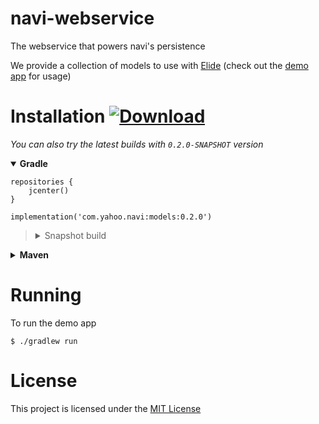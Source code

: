 # navi-webservice

The webservice that powers navi's persistence

We provide a collection of models to use with [Elide](https://github.com/yahoo/elide) (check out the [demo app](./app) for usage)

# Installation [ ![Download](https://api.bintray.com/packages/yahoo/maven/navi/images/download.svg) ](https://bintray.com/yahoo/maven/navi/_latestVersion)

_You can also try the latest builds with `0.2.0-SNAPSHOT` version_

<details open=true><summary><strong>Gradle</strong></summary>

```
repositories {
    jcenter()
}
```

```
implementation('com.yahoo.navi:models:0.2.0')
```

<blockquote><details><summary>Snapshot build</summary>

```
repositories {
    maven {
        url "https://oss.jfrog.org/artifactory/oss-snapshot-local"
    }
}
```

```
implementation('com.yahoo.navi:models:0.2.0-SNAPSHOT')
```

</details></blockquote>
</details>

<details><summary><strong>Maven</strong></summary>

```xml
<repository>
    <snapshots>
        <enabled>false</enabled>
    </snapshots>
    <id>central</id>
    <name>bintray</name>
    <url>https://jcenter.bintray.com</url>
</repository>
```

```xml
<dependency>
  <groupId>com.yahoo.navi</groupId>
  <artifactId>models</artifactId>
  <version>0.2.0</version>
</dependency>
```

<blockquote><details><summary>Snapshot build</summary>

```xml
<repository>
    <id>oss-snapshot-local</id>
    <name>oss-snapshot-local</name>
    <url>https://oss.jfrog.org/artifactory/oss-snapshot-local</url>
</repository>
```

```xml
<dependency>
  <groupId>com.yahoo.navi</groupId>
  <artifactId>models</artifactId>
  <version>0.2.0-SNAPSHOT</version>
</dependency>
```

</details></blockquote>
</details>

# Running

To run the demo app

```shell script
$ ./gradlew run
```

# License

This project is licensed under the [MIT License](LICENSE.md)
